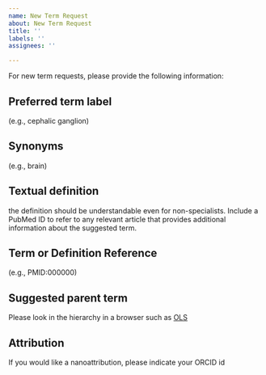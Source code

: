 ```yaml
---
name: New Term Request
about: New Term Request
title: ''
labels: ''
assignees: ''

---
```


For new term requests, please provide the following information:

## Preferred term label

(e.g., cephalic ganglion)

## Synonyms

(e.g., brain)

## Textual definition

the definition should be understandable even for non-specialists. Include a PubMed ID to refer to any relevant article that provides additional information about the suggested term.

## Term or Definition Reference

(e.g., PMID:000000)

## Suggested parent term

Please look in the hierarchy in a browser such as [OLS](http://www.ebi.ac.uk/ols/ontologies/plana)

## Attribution

If you would like a nanoattribution, please indicate your ORCID id

